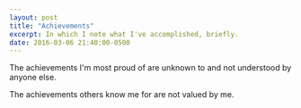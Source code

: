 ```yaml
---
layout: post
title: "Achievements"
excerpt: In which I note what I've accomplished, briefly.
date: 2016-03-06 21:40:00-0500
---
```

The achievements I'm most proud of are unknown to and not understood by anyone else.

The achievements others know me for are not valued by me.
